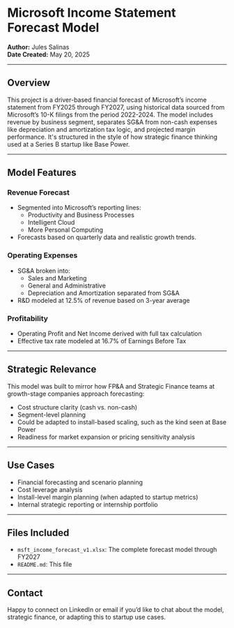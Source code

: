 # Microsoft Income Statement Forecast Model

**Author:** Jules Salinas  
**Date Created:** May 20, 2025

---

##  Overview

This project is a driver-based financial forecast of Microsoft’s income statement from FY2025 through FY2027, using historical data sourced from Microsoft’s 10-K filings from the period 2022-2024. The model includes revenue by business segment, separates SG&A from non-cash expenses like depreciation and amortization tax logic, and projected margin performance. It's structured in the style of how strategic finance thinking used at a Series B startup like Base Power.

---

## Model Features

### Revenue Forecast
- Segmented into Microsoft’s reporting lines:
  - Productivity and Business Processes
  - Intelligent Cloud
  - More Personal Computing
- Forecasts based on quarterly data and realistic growth trends.

### Operating Expenses
- SG&A broken into:
  - Sales and Marketing
  - General and Administrative
  - Depreciation and Amortization separated from SG&A
- R&D modeled at 12.5% of revenue based on 3-year average

### Profitability
- Operating Profit and Net Income derived with full tax calculation
- Effective tax rate modeled at 16.7% of Earnings Before Tax

---

## Strategic Relevance

This model was built to mirror how FP&A and Strategic Finance teams at growth-stage companies approach forecasting:
- Cost structure clarity (cash vs. non-cash)
- Segment-level planning
- Could be adapted to install-based scaling, such as the kind seen at Base Power
- Readiness for market expansion or pricing sensitivity analysis

---

##  Use Cases
- Financial forecasting and scenario planning
- Cost leverage analysis
- Install-level margin planning (when adapted to startup metrics)
- Internal strategic reporting or internship portfolio

---

##  Files Included
- `msft_income_forecast_v1.xlsx`: The complete forecast model through FY2027
- `README.md`: This file

---

## Contact
Happy to connect on LinkedIn or email if you’d like to chat about the model, strategic finance, or adapting this to startup use cases.

